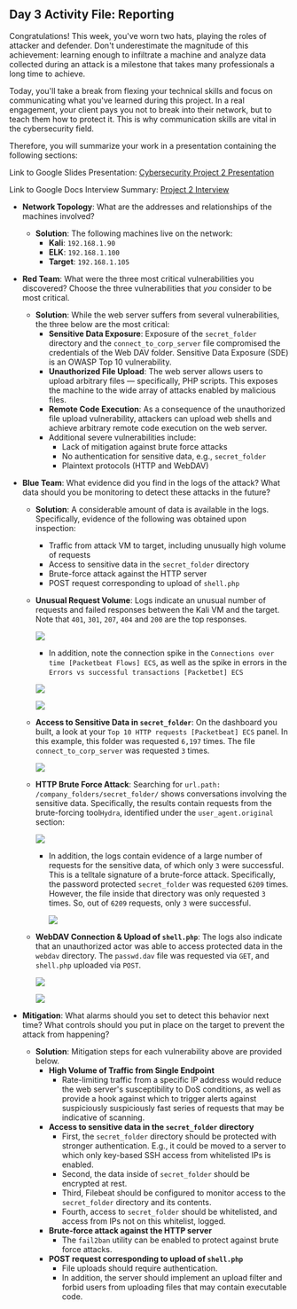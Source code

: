 ## Day 3 Activity File: Reporting

Congratulations! This week, you've worn two hats, playing the roles of attacker and defender. Don't underestimate the magnitude of this achievement: learning enough to infiltrate a machine and analyze data collected during an attack is a milestone that takes many professionals a long time to achieve.

Today, you'll take a break from flexing your technical skills and focus on communicating what you've learned during this project. In a real engagement, your client pays you not to break into their network, but to teach them how to protect it. This is why communication skills are vital in the cybersecurity field.

Therefore, you will summarize your work in a presentation containing the following sections:

Link to Google Slides Presentation: [Cybersecurity Project 2 Presentation](https://docs.google.com/presentation/d/1PRu3lUAL4CGEOYst0odn1xnZXUfa54wapr16hDl2RTw/edit?usp=sharing)

Link to Google Docs Interview Summary: [Project 2 Interview](https://docs.google.com/document/d/1PLwKK0f1Al4gmoOlImRqYd4iYMgFsMsze3KYhgqXvQg/edit?usp=sharing)
- **Network Topology**: What are the addresses and relationships of the machines involved?  

  - **Solution**: The following machines live on the network:
    - **Kali**: `192.168.1.90`
    - **ELK**: `192.168.1.100`
    - **Target**: `192.168.1.105`

- **Red Team**: What were the three most critical vulnerabilities you discovered? Choose the three vulnerabilities that _you_ consider to be most critical.

  - **Solution**:  While the web server suffers from several vulnerabilities, the three below are the most critical:
      - **Sensitive Data Exposure**: Exposure of the `secret_folder` directory and the `connect_to_corp_server` file compromised the credentials of the Web DAV folder. Sensitive Data Exposure (SDE) is an OWASP Top 10 vulnerability.
      - **Unauthorized File Upload**: The web server allows users to upload arbitrary files — specifically, PHP scripts. This exposes the machine to the wide array of attacks enabled by malicious files.
      - **Remote Code Execution**: As a consequence of the unauthorized file upload vulnerability, attackers can upload web shells and achieve arbitrary remote code execution on the web server.
    - Additional severe vulnerabilities include:
      - Lack of mitigation against brute force attacks
      - No authentication for sensitive data, e.g., `secret_folder`
      - Plaintext protocols (HTTP and WebDAV)

- **Blue Team**: What evidence did you find in the logs of the attack? What data should you be monitoring to detect these attacks in the future?
  
  - **Solution**: A considerable amount of data is available in the logs. Specifically, evidence of the following was obtained upon inspection:
    - Traffic from attack VM to target, including unusually high volume of requests
    - Access to sensitive data in the `secret_folder` directory
    - Brute-force attack against the HTTP server
    - POST request corresponding to upload of `shell.php`

  - **Unusual Request Volume**: Logs indicate an unusual number of requests and failed responses between the Kali VM and the target. Note that `401`, `301`, `207`, `404` and `200` are the top responses.

    ![](../Images/Status-codes.png)

    - In addition, note the connection spike in the `Connections over time [Packetbeat Flows] ECS`, as well as the spike in errors in the `Errors vs successful transactions [Packetbet] ECS`

    ![](../Images/Connection-spike.png)

    ![](../Images/Error-spike.png)

  - **Access to Sensitive Data in `secret_folder`**: On the dashboard you built, a look at your `Top 10 HTTP requests [Packetbeat] ECS` panel. In this example, this folder was requested `6,197` times. The file `connect_to_corp_server` was requested `3` times.

    ![](../Images/Top-folders.png)

  - **HTTP Brute Force Attack**: Searching for `url.path: /company_folders/secret_folder/` shows conversations involving the sensitive data. Specifically, the results contain requests from the brute-forcing tool`Hydra`, identified under the `user_agent.original` section:

      ![](../Images/Hydra-Evidence.png)

    - In addition, the logs contain evidence of a large number of requests for the sensitive data, of which only `3` were successful. This is a telltale signature of a brute-force attack. Specifically, the password protected `secret_folder` was requested `6209` times. However, the file inside that directory was only requested `3` times. So, out of `6209` requests, only `3` were successful. 

      ![](../Images/secret-folder.png) 

  - **WebDAV Connection & Upload of `shell.php`**: The logs also indicate that an unauthorized actor was able to access protected data in the `webdav` directory. The `passwd.dav` file was requested via `GET`, and `shell.php` uploaded via `POST`.

      ![](../Images/webdav.png)

      ![](../Images/WebDav-pie.png)

- **Mitigation**: What alarms should you set to detect this behavior next time? What controls should you put in place on the target to prevent the attack from happening?

  - **Solution**: Mitigation steps for each vulnerability above are provided below.
    - **High Volume of Traffic from Single Endpoint**
      - Rate-limiting traffic from a specific IP address would reduce the web server's susceptibility to DoS conditions, as well as provide a hook against which to trigger alerts against suspiciously suspiciously fast series of requests that may be indicative of scanning.
    - **Access to sensitive data in the `secret_folder` directory**
      - First, the `secret_folder` directory should be protected with stronger authentication. E.g., it could be moved to a server to which only key-based SSH access from whitelisted IPs is enabled.
      - Second, the data inside of `secret_folder` should be encrypted at rest.
      - Third, Filebeat should be configured to monitor access to the `secret_folder` directory and its contents.
      - Fourth, access to `secret_folder` should be whitelisted, and access from IPs not on this whitelist, logged.
    - **Brute-force attack against the HTTP server**
      - The `fail2ban` utility can be enabled to protect against brute force attacks.
    - **POST request corresponding to upload of `shell.php`**
      - File uploads should require authentication.
      - In addition, the server should implement an upload filter and forbid users from uploading files that may contain executable code.
